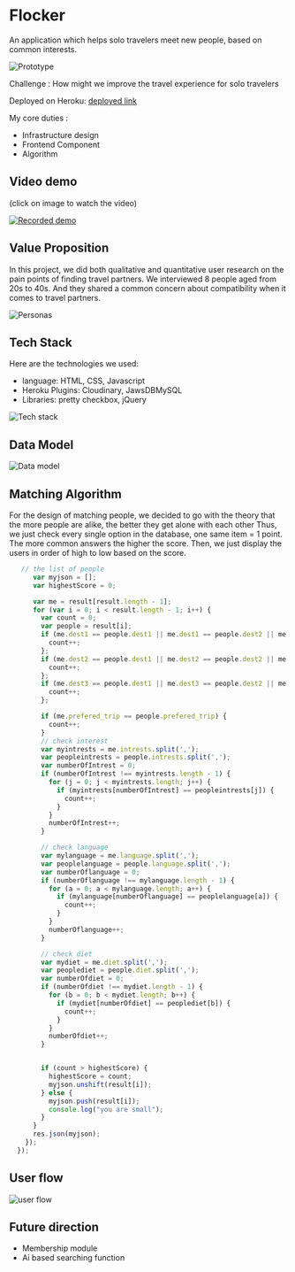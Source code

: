 # Flocker
An application which helps solo travelers meet new people, based on common interests.


![Prototype](https://wangx733.github.io/flocker/images/prototype.png)

Challenge :  How might we improve the travel experience for solo travelers

Deployed on Heroku: [deployed link](https://stormy-caverns-59086.herokuapp.com/)

My core duties : 
*  Infrastructure design
*  Frontend Component
*  Algorithm

## Video demo
(click on image to watch the video)

[![Recorded demo](https://wangx733.github.io/flocker/images/logo.jpg)](https://youtu.be/flJYcaGrT6k)

## Value Proposition
In this project, we did both qualitative and quantitative user research on the pain points of finding travel partners. We interviewed 8 people aged from 20s to 40s. And they shared a common concern about compatibility when it comes to travel partners.

![Personas](https://wangx733.github.io/flocker/images/persona.jpg)


## Tech Stack
Here are the technologies we used:

 * language: HTML, CSS, Javascript
 * Heroku Plugins: Cloudinary, JawsDBMySQL
 * Libraries: pretty checkbox, jQuery
 
![Tech stack](https://wangx733.github.io/flocker/images/techstack.svg)

## Data Model
![Data model](https://wangx733.github.io/flocker/images/dataModel.png)

## Matching Algorithm
For the design of matching people, we decided to go with the theory that the more people are alike, the better they get alone with each other Thus, we just check every single option in the database, one same item = 1 point. The more common answers the higher the score. Then, we just display the users in order of high to low based on the score.

```javascript
   // the list of people
      var myjson = [];
      var highestScore = 0;

      var me = result[result.length - 1];
      for (var i = 0; i < result.length - 1; i++) {
        var count = 0;
        var people = result[i];
        if (me.dest1 == people.dest1 || me.dest1 == people.dest2 || me.dest1 == people.dest3) {
          count++;
        };
        if (me.dest2 == people.dest1 || me.dest2 == people.dest2 || me.dest2 == people.dest3) {
          count++;
        };
        if (me.dest3 == people.dest1 || me.dest3 == people.dest2 || me.dest3 == people.dest3) {
          count++;
        };

        if (me.prefered_trip == people.prefered_trip) {
          count++;
        }
        // check interest
        var myintrests = me.intrests.split(',');
        var peopleintrests = people.intrests.split(',');
        var numberOfIntrest = 0;
        if (numberOfIntrest !== myintrests.length - 1) {
          for (j = 0; j < myintrests.length; j++) {
            if (myintrests[numberOfIntrest] == peopleintrests[j]) {
              count++;
            }
          }
          numberOfIntrest++;
        }

        // check language
        var mylanguage = me.language.split(',');
        var peoplelanguage = people.language.split(',');
        var numberOflanguage = 0;
        if (numberOflanguage !== mylanguage.length - 1) {
          for (a = 0; a < mylanguage.length; a++) {
            if (mylanguage[numberOflanguage] == peoplelanguage[a]) {
              count++;
            }
          }
          numberOflanguage++;
        }

        // check diet
        var mydiet = me.diet.split(',');
        var peoplediet = people.diet.split(',');
        var numberOfdiet = 0;
        if (numberOfdiet !== mydiet.length - 1) {
          for (b = 0; b < mydiet.length; b++) {
            if (mydiet[numberOfdiet] == peoplediet[b]) {
              count++;
            }
          }
          numberOfdiet++;
        }


        if (count > highestScore) {
          highestScore = count;
          myjson.unshift(result[i]);
        } else {
          myjson.push(result[i]);
          console.log("you are small");
        }
      }
      res.json(myjson);
    });
  });

```

## User flow

![user flow](https://wangx733.github.io/flocker/images/workflow.png)

## Future direction
  * Membership module
  * Ai based searching function



